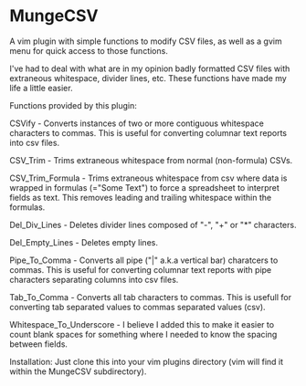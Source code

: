 # MungeCSV
A vim plugin with simple functions to modify CSV files, as well as a gvim menu for quick access to those functions.

I've had to deal with what are in my opinion badly formatted CSV files with extraneous whitespace, divider lines, etc.  These functions have made my life a little easier.

Functions provided by this plugin:

CSVify - Converts instances of two or more contiguous whitespace characters to commas.  This is useful for converting columnar text reports into csv files.

CSV_Trim - Trims extraneous whitespace from normal (non-formula) CSVs.

CSV_Trim_Formula - Trims extraneous whitespace from csv where data is wrapped in formulas (="Some Text") to force a spreadsheet to interpret fields as text.  This removes leading and trailing whitespace within the formulas.

Del_Div_Lines - Deletes divider lines composed of "-", "+"  or "*" characters.

Del_Empty_Lines - Deletes empty lines.

Pipe_To_Comma - Converts all pipe ("|" a.k.a vertical bar) charatcers to commas.  This is useful for converting columnar text reports with pipe characters separating columns into csv files.

Tab_To_Comma - Converts all tab characters to commas.  This is usefull for converting tab separated values to commas separated values (csv).

Whitespace_To_Underscore - I believe I added this to make it easier to count blank spaces for something where I needed to know the spacing between fields.

Installation:
  Just clone this into your vim plugins directory (vim will find it within the MungeCSV subdirectory).
